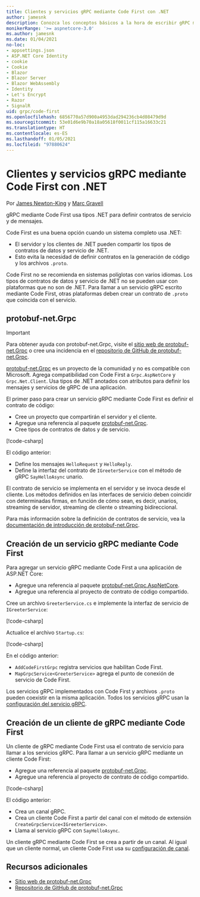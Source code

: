 ```yaml
---
title: Clientes y servicios gRPC mediante Code First con .NET
author: jamesnk
description: Conozca los conceptos básicos a la hora de escribir gRPC mediante Code First con .NET.
monikerRange: '>= aspnetcore-3.0'
ms.author: jamesnk
ms.date: 01/04/2021
no-loc:
- appsettings.json
- ASP.NET Core Identity
- cookie
- Cookie
- Blazor
- Blazor Server
- Blazor WebAssembly
- Identity
- Let's Encrypt
- Razor
- SignalR
uid: grpc/code-first
ms.openlocfilehash: 6856770a57d900a4953dad294236cb4d08479d9d
ms.sourcegitcommit: 53e01d6e9b70a18a05618f0011cf115a16633c21
ms.translationtype: HT
ms.contentlocale: es-ES
ms.lasthandoff: 01/05/2021
ms.locfileid: "97880624"
---
```

# <a name="code-first-grpc-services-and-clients-with-net"></a>Clientes y servicios gRPC mediante Code First con .NET

Por [James Newton-King](https://twitter.com/jamesnk) y [Marc Gravell](https://twitter.com/marcgravell)

gRPC mediante Code First usa tipos .NET para definir contratos de servicio y de mensajes.

Code First es una buena opción cuando un sistema completo usa .NET:

* El servidor y los clientes de .NET pueden compartir los tipos de contratos de datos y servicio de .NET.
* Esto evita la necesidad de definir contratos en la generación de código y los archivos `.proto`.

Code First no se recomienda en sistemas políglotas con varios idiomas. Los tipos de contratos de datos y servicio de .NET no se pueden usar con plataformas que no son de .NET. Para llamar a un servicio gRPC escrito mediante Code First, otras plataformas deben crear un contrato de `.proto` que coincida con el servicio.

## <a name="protobuf-netgrpc"></a>protobuf-net.Grpc

> [!IMPORTANT]
> Para obtener ayuda con protobuf-net.Grpc, visite el [sitio web de protobuf-net.Grpc](https://protobuf-net.github.io/protobuf-net.Grpc/) o cree una incidencia en el [repositorio de GitHub de protobuf-net.Grpc](https://github.com/protobuf-net/protobuf-net.Grpc).

[protobuf-net.Grpc](https://protobuf-net.github.io/protobuf-net.Grpc/) es un proyecto de la comunidad y no es compatible con Microsoft. Agrega compatibilidad con Code First a `Grpc.AspNetCore` y `Grpc.Net.Client`. Usa tipos de .NET anotados con atributos para definir los mensajes y servicios de gRPC de una aplicación.

El primer paso para crear un servicio gRPC mediante Code First es definir el contrato de código:

* Cree un proyecto que compartirán el servidor y el cliente.
* Agregue una referencia al paquete [protobuf-net.Grpc](https://www.nuget.org/packages/protobuf-net.Grpc).
* Cree tipos de contratos de datos y de servicio.

[!code-csharp[](code-first/Contracts.cs)]

El código anterior:

* Define los mensajes `HelloRequest` y `HelloReply`.
* Define la interfaz del contrato de `IGreeterService` con el método de gRPC `SayHelloAsync` unario.

El contrato de servicio se implementa en el servidor y se invoca desde el cliente. Los métodos definidos en las interfaces de servicio deben coincidir con determinadas firmas, en función de cómo sean, es decir, unarios, streaming de servidor, streaming de cliente o streaming bidireccional.

Para más información sobre la definición de contratos de servicio, vea la [documentación de introducción de protobuf-net.Grpc](https://protobuf-net.github.io/protobuf-net.Grpc/gettingstarted).

## <a name="create-a-code-first-grpc-service"></a>Creación de un servicio gRPC mediante Code First

Para agregar un servicio gRPC mediante Code First a una aplicación de ASP.NET Core:

* Agregue una referencia al paquete [protobuf-net.Grpc.AspNetCore](https://www.nuget.org/packages/protobuf-net.Grpc.AspNetCore).
* Agregue una referencia al proyecto de contrato de código compartido.

Cree un archivo `GreeterService.cs` e implemente la interfaz de servicio de `IGreeterService`:

[!code-csharp[](code-first/GreeterService.cs?highlight=1)]

Actualice el archivo `Startup.cs`:

[!code-csharp[](code-first/Startup.cs?highlight=3,17)]

En el código anterior:

* `AddCodeFirstGrpc` registra servicios que habilitan Code First.
* `MapGrpcService<GreeterService>` agrega el punto de conexión de servicio de Code First.

Los servicios gRPC implementados con Code First y archivos `.proto` pueden coexistir en la misma aplicación. Todos los servicios gRPC usan la [configuración del servicio gRPC](xref:grpc/configuration#configure-services-options).

## <a name="create-a-code-first-grpc-client"></a>Creación de un cliente de gRPC mediante Code First

Un cliente de gRPC mediante Code First usa el contrato de servicio para llamar a los servicios gRPC. Para llamar a un servicio gRPC mediante un cliente Code First:

* Agregue una referencia al paquete [protobuf-net.Grpc](https://www.nuget.org/packages/protobuf-net.Grpc).
* Agregue una referencia al proyecto de contrato de código compartido.

[!code-csharp[](code-first/Program.cs?highlight=2,4-5)]

El código anterior:

* Crea un canal gRPC.
* Crea un cliente Code First a partir del canal con el método de extensión `CreateGrpcService<IGreeterService>`.
* Llama al servicio gRPC con `SayHelloAsync`.

Un cliente gRPC mediante Code First se crea a partir de un canal. Al igual que un cliente normal, un cliente Code First usa su [configuración de canal](xref:grpc/configuration#configure-client-options).

## <a name="additional-resources"></a>Recursos adicionales

* [Sitio web de protobuf-net.Grpc](https://protobuf-net.github.io/protobuf-net.Grpc/)
* [Repositorio de GitHub de protobuf-net.Grpc](https://github.com/protobuf-net/protobuf-net.Grpc)
